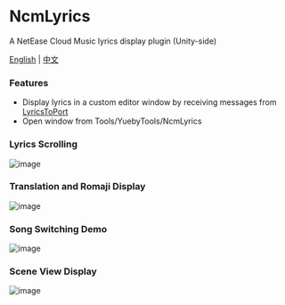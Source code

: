 # NcmLyrics

A NetEase Cloud Music lyrics display plugin (Unity-side)

[English](README.md) | [中文](README_CN.md)

### Features

- Display lyrics in a custom editor window by receiving messages from [LyricsToPort](https://github.com/Yueby/LyricsToPort)
- Open window from Tools/YuebyTools/NcmLyrics

### Lyrics Scrolling

![image](https://Yueby.github.io/picx-images-hosting/lyric-scroll-demo.92q8h0n2fy.gif)

### Translation and Romaji Display

![image](https://Yueby.github.io/picx-images-hosting/translation-romaji-demo.7lk3f9ixpk.gif)

### Song Switching Demo

![image](https://Yueby.github.io/picx-images-hosting/change-song-demo.32i2cadgrf.gif)

### Scene View Display

![image](https://Yueby.github.io/picx-images-hosting/mirrortool-sceneview.39laj0z3an.gif)
